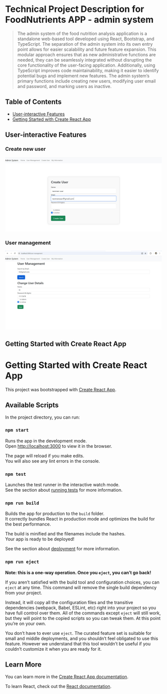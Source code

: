 # Technical Project Description for FoodNutrients APP - admin system
> The admin system of the food nutrition analysis application is a standalone web-based tool developed using React, Bootstrap, and TypeScript. The separation of the admin system into its own entry point allows for easier scalability and future feature expansion. This modular approach ensures that as new administrative functions are needed, they can be seamlessly integrated without disrupting the core functionality of the user-facing application. Additionally, using TypeScript improves code maintainability, making it easier to identify potential bugs and implement new features. The admin system’s primary functions include creating new users, modifying user email and password, and marking users as inactive.


## Table of Contents
- [User-interactive Features](#features)
- [Getting Started with Create React App](#getting-started-with-create-react-app)

## User-interactive Features
### Create new user
![alt text](./public/assets/create.jpg)

### User management
![alt text](./public/assets/management.jpg)

## Getting Started with Create React App


# Getting Started with Create React App

This project was bootstrapped with [Create React App](https://github.com/facebook/create-react-app).

## Available Scripts

In the project directory, you can run:

### `npm start`

Runs the app in the development mode.\
Open [http://localhost:3000](http://localhost:3000) to view it in the browser.

The page will reload if you make edits.\
You will also see any lint errors in the console.

### `npm test`

Launches the test runner in the interactive watch mode.\
See the section about [running tests](https://facebook.github.io/create-react-app/docs/running-tests) for more information.

### `npm run build`

Builds the app for production to the `build` folder.\
It correctly bundles React in production mode and optimizes the build for the best performance.

The build is minified and the filenames include the hashes.\
Your app is ready to be deployed!

See the section about [deployment](https://facebook.github.io/create-react-app/docs/deployment) for more information.

### `npm run eject`

**Note: this is a one-way operation. Once you `eject`, you can’t go back!**

If you aren’t satisfied with the build tool and configuration choices, you can `eject` at any time. This command will remove the single build dependency from your project.

Instead, it will copy all the configuration files and the transitive dependencies (webpack, Babel, ESLint, etc) right into your project so you have full control over them. All of the commands except `eject` will still work, but they will point to the copied scripts so you can tweak them. At this point you’re on your own.

You don’t have to ever use `eject`. The curated feature set is suitable for small and middle deployments, and you shouldn’t feel obligated to use this feature. However we understand that this tool wouldn’t be useful if you couldn’t customize it when you are ready for it.

## Learn More

You can learn more in the [Create React App documentation](https://facebook.github.io/create-react-app/docs/getting-started).

To learn React, check out the [React documentation](https://reactjs.org/).
